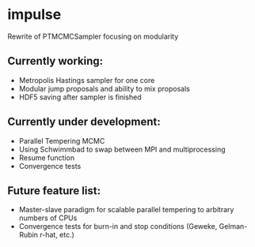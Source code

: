 # impulse
 Rewrite of PTMCMCSampler focusing on modularity

## Currently working:
  * Metropolis Hastings sampler for one core
  * Modular jump proposals and ability to mix proposals
  * HDF5 saving after sampler is finished

## Currently under development:
  * Parallel Tempering MCMC
  * Using Schwimmbad to swap between MPI and multiprocessing
  * Resume function
  * Convergence tests

## Future feature list:
  * Master-slave paradigm for scalable parallel tempering to arbitrary numbers of CPUs
  * Convergence tests for burn-in and stop conditions (Geweke, Gelman-Rubin r-hat, etc.)
